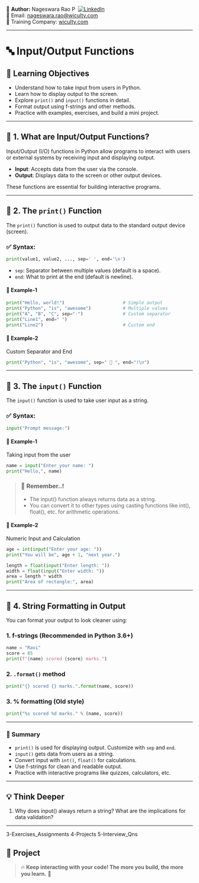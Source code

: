 👤 **Author:** Nageswara Rao P &nbsp;[![LinkedIn](https://img.shields.io/badge/LinkedIn-%230077B5.svg?style=flat-square&logo=linkedin&logoColor=white)](https://www.linkedin.com/in/nageshvkn)  
📧 Email: [nageswara.rao@wiculty.com](mailto:nageswara.rao@wiculty.com)  
🏢 Training Company: [wiculty.com](https://wiculty.com)

---

# 🔤 Input/Output Functions

## 🎯 Learning Objectives
- Understand how to take input from users in Python.
- Learn how to display output to the screen.
- Explore `print()` and `input()` functions in detail.
- Format output using f-strings and other methods.
- Practice with examples, exercises, and build a mini project.

---

## 📘 1. What are Input/Output Functions? 

Input/Output (I/O) functions in Python allow programs to interact with users or external systems by receiving input and displaying output.

- **Input**: Accepts data from the user via the console.
- **Output**: Displays data to the screen or other output devices.

These functions are essential for building interactive programs.

---

## 🧮 2. The `print()` Function

The `print()` function is used to output data to the standard output device (screen).

### ✅ Syntax:
```python
print(value1, value2, ..., sep=' ', end='\n')
```

- `sep`: Separator between multiple values (default is a space).
- `end`: What to print at the end (default is newline).

#### 🧪 Example-1
```python
print("Hello, world!")                      # Simple output
print("Python", "is", "awesome")            # Multiple values
print("A", "B", "C", sep="-")               # Custom separator
print("Line1", end=" ")                     
print("Line2")                              # Custom end
```

#### 🧪 Example-2
Custom Separator and End

```python
print("Python", "is", "awesome", sep=" 🔹 ", end="!\n")
```
---

## 🧮 3. The `input()` Function

The `input()` function is used to take user input as a string.

### ✅ Syntax:
```python
input("Prompt message:")
```

#### 🧪 Example-1
Taking input from the user
```python
name = input("Enter your name: ")
print("Hello,", name)
```
> ### 🧠 Remember..!
> - The input() function always returns data as a string.
> - You can convert it to other types using casting functions like int(), float(), etc. for arithmetic operations.

#### 🧪 Example-2
Numeric Input and Calculation

```python
age = int(input("Enter your age: "))
print("You will be", age + 1, "next year.")
```

```python
length = float(input("Enter length: "))
width = float(input("Enter width: "))
area = length * width
print("Area of rectangle:", area)
```
---

## 🧠 4. String Formatting in Output

You can format your output to look cleaner using:

### 1. f-strings (Recommended in Python 3.6+)
```python
name = "Ravi"
score = 85
print(f"{name} scored {score} marks.")
```

### 2. `.format()` method
```python
print("{} scored {} marks.".format(name, score))
```

### 3. % formatting (Old style)
```python
print("%s scored %d marks." % (name, score))
```
---

### 🧠 Summary

- `print()` is used for displaying output. Customize with `sep` and `end`.
- `input()` gets data from users as a string.
- Convert input with `int()`, `float()` for calculations.
- Use f-strings for clean and readable output.
- Practice with interactive programs like quizzes, calculators, etc.

---

## 💡 Think Deeper

1. Why does input() always return a string? What are the implications for data validation?

---

3-Exercises_Assignments
4-Projects
5-Interview_Qns

## 📘 Project


> 🔥 **Keep interacting with your code! The more you build, the more you learn.** 💪
